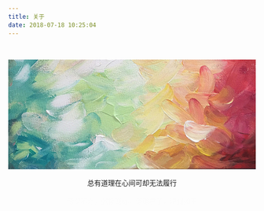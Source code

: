 ```yaml
---
title: 关于
date: 2018-07-18 10:25:04
---
```

<br>

![](index/true.jpeg)

<center>总有道理在心间可却无法履行</center>

<br>

<center style="color:#FCFCFC">情深不寿，强极则辱，谦谦君子，温润如玉
</center>




